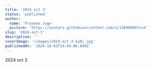```yaml
---
title: '2024 oct 3'
status: 'published'
author:
  name: 'Praveen Juge'
  picture: 'https://avatars.githubusercontent.com/u/13696888?v=4'
slug: '2024-oct-3'
description: ''
coverImage: '/images/2024-oct-3-kyNj.jpg'
publishedAt: '2024-10-03T14:44:06.848Z'
---
```


2024 oct 3